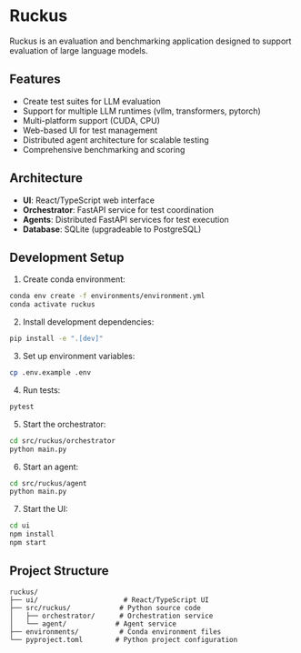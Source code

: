 # Ruckus

Ruckus is an evaluation and benchmarking application designed to support evaluation of large language models.

## Features

- Create test suites for LLM evaluation
- Support for multiple LLM runtimes (vllm, transformers, pytorch)
- Multi-platform support (CUDA, CPU)
- Web-based UI for test management
- Distributed agent architecture for scalable testing
- Comprehensive benchmarking and scoring

## Architecture

- **UI**: React/TypeScript web interface
- **Orchestrator**: FastAPI service for test coordination
- **Agents**: Distributed FastAPI services for test execution
- **Database**: SQLite (upgradeable to PostgreSQL)

## Development Setup

1. Create conda environment:
```bash
conda env create -f environments/environment.yml
conda activate ruckus
```

2. Install development dependencies:
```bash
pip install -e ".[dev]"
```

3. Set up environment variables:
```bash
cp .env.example .env
```

4. Run tests:
```bash
pytest
```

5. Start the orchestrator:
```bash
cd src/ruckus/orchestrator
python main.py
```

6. Start an agent:
```bash
cd src/ruckus/agent
python main.py
```

7. Start the UI:
```bash
cd ui
npm install
npm start
```

## Project Structure

```
ruckus/
├── ui/                     # React/TypeScript UI
├── src/ruckus/            # Python source code
│   ├── orchestrator/      # Orchestration service
│   └── agent/            # Agent service
├── environments/          # Conda environment files
└── pyproject.toml        # Python project configuration
```
